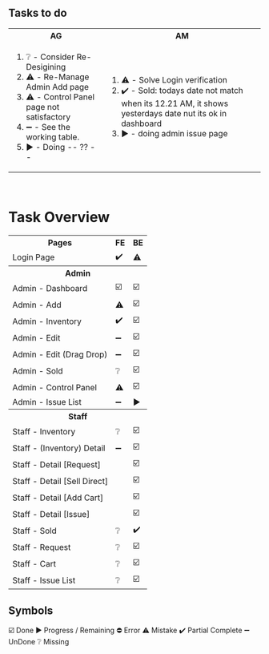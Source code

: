 ## Tasks to do
<table>
  <tr>
    <th>AG</th>
    <th>AM</th>
  </tr>
  <tr>
    <!-- list for AG -->
    <td>
      <ol>
        <li>❔ - Consider Re-Desigining</li>
        <li>⚠️ - Re-Manage Admin Add page</li>
        <li>⚠️ - Control Panel page not satisfactory</li>
        <li>➖ - See the working table.</li>
        <li>▶️ - Doing -- ?? -- </li>
      </ol>
    </td>
    <!-- list for am -->
    <td>
      <ol>
        <li>⚠️ - Solve Login verification</li>
        <li>✔️ - Sold: todays date not match when its 12.21 AM, it shows yesterdays date nut its ok in dashboard</li>
        <li>▶️ - doing admin issue page</li>
      </ol>
    </td>
  </tr>
</table>
<br>

# Task Overview
<table aligh="center">
    <tr>
        <th>Pages</th>
        <th>FE</th>
        <th>BE</th>
    </tr>
  </tr>
  <td>Login Page</td>
    <td aligh="center">✔️</td>
    <td aligh="center">⚠️</td>
  <tr>
  <tr>
      <th colspan="3">Admin</th>
  </tr>
  <tr>
      <td>Admin - Dashboard</td>
      <td aligh="center">☑️</td>
      <td aligh="center">☑️</td>
  <tr>
  <tr aligh="center">
      <td>Admin - Add</td>
      <td aligh="center">⚠️</td>
      <td aligh="center">☑️</td>
  </tr>  
  <tr>
      <td>Admin - Inventory</td>
      <td aligh="center">✔️</td>
      <!-- <td aligh="center">❔</td> -->
      <td aligh="center">☑️</td>
  </tr> 
  <tr>
      <td>Admin - Edit</td>
      <td aligh="center">➖</td>
      <td aligh="center">☑️</td>
  <tr>
  <tr>
      <td>Admin - Edit (Drag Drop)</td>
      <td aligh="center">➖</td>
      <td aligh="center">☑️</td>
  <tr>
  <tr>
    <td>Admin - Sold</td>
    <td aligh="center">❔</td>
    <td aligh="center">☑️</td>
  </tr>
  <tr>
      <td>Admin - Control Panel</td>
      <td aligh="center">⚠️</td>
      <td aligh="center">☑️</td>
  </tr>
  <tr>
      <td>Admin - Issue List</td>
      <td aligh="center">➖</td>
      <td aligh="center">▶️</td>
  </tr>
  </tr>
  <tr>
      <th colspan="3">Staff</th>
  </tr>
      <td>Staff - Inventory</td>
      <td aligh="center">❔</td>
      <td aligh="center">☑️</td>
  <tr>
  <tr>
      <td>Staff - (Inventory) Detail</td>
      <td aligh="center">➖</td>
      <td aligh="center">☑️</td>
  </tr>
  <tr>
      <td colspan="2">Staff - Detail [Request]</td>
      <td aligh="center">☑️</td>
  </tr>
  <tr>
      <td colspan="2">Staff - Detail [Sell Direct]</td>
      <td aligh="center">☑️</td>
  </tr>
  <tr>
      <td colspan="2">Staff - Detail [Add Cart]</td>
      <td aligh="center">☑️</td>
  </tr>
  <tr>
      <td colspan="2">Staff - Detail [Issue]</td>
      <td aligh="center">☑️</td>
  </tr>
  </tr>
      <td>Staff - Sold</td>
      <td aligh="center">❔</td>
      <td aligh="center">✔️</td>
  </tr>
  </tr>
      <td>Staff - Request</td>
      <td aligh="center">❔</td>
      <td aligh="center">☑️</td>
      </tr>
  </tr>
  <tr>
      <td>Staff - Cart</td>
      <td aligh="center">❔</td>
      <td aligh="center">☑️</td>
  </tr>
  <tr>
      <td>Staff - Issue List</td>
      <td aligh="center">❔</td>
      <td aligh="center">☑️</td>
  </tr>
</table>

## Symbols
☑️ Done
▶️ Progress / Remaining
⛔ Error
⚠️ Mistake
✔️ Partial Complete
➖ UnDone
❔ Missing
